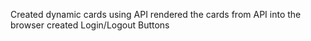 Created dynamic cards using API
rendered the cards from API into the browser
created Login/Logout Buttons
